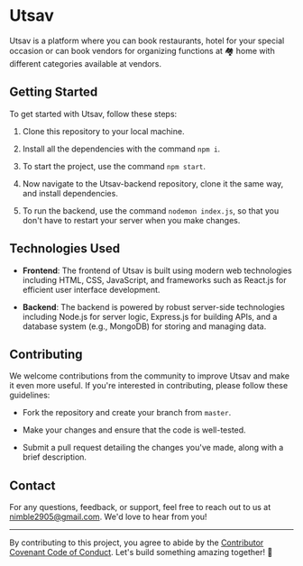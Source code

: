 # Utsav

Utsav is a platform where you can book restaurants, hotel for your special occasion or can book vendors for organizing functions at 🏘️ home with different categories available at  vendors.

## Getting Started

To get started with Utsav, follow these steps:

1. Clone this repository to your local machine.

2. Install all the dependencies with the command `npm i`.

3. To start the project, use the command `npm start`.

4. Now navigate to the Utsav-backend repository, clone it the same way, and install dependencies.
   
5. To run the backend, use the command `nodemon index.js`, so that you don't have to restart your server when you make changes. 

## Technologies Used

- **Frontend**: The frontend of Utsav is built using modern web technologies including HTML, CSS, JavaScript, and frameworks such as React.js for efficient user interface development.

- **Backend**: The backend is powered by robust server-side technologies including Node.js for server logic, Express.js for building APIs, and a database system (e.g., MongoDB) for storing and managing data.

## Contributing

We welcome contributions from the community to improve Utsav and make it even more useful. If you're interested in contributing, please follow these guidelines:

- Fork the repository and create your branch from `master`.

- Make your changes and ensure that the code is well-tested.

- Submit a pull request detailing the changes you've made, along with a brief description.


## Contact

For any questions, feedback, or support, feel free to reach out to us at [nimble2905@gmail.com](mailto:nimble2905@gmail.com). We'd love to hear from you!

---

By contributing to this project, you agree to abide by the [Contributor Covenant Code of Conduct](CODE_OF_CONDUCT.md). Let's build something amazing together! 🚀
